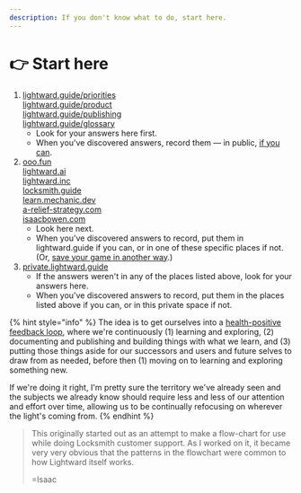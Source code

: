 ```yaml
---
description: If you don't know what to do, start here.
---
```


# 👉 Start here

1. [lightward.guide/priorities](priorities.md)\
   [lightward.guide/product](product/)\
   [lightward.guide/publishing](publishing.md)\
   [lightward.guide/glossary](glossary/)
   * Look for your answers here first.
   * When you've discovered answers, record them — in public, [if you can](publishing.md).
2. [ooo.fun](https://ooo.fun/)\
   [lightward.ai](https://lightward.ai/)\
   [lightward.inc](https://lightward.inc/)\
   [locksmith.guide](https://www.locksmith.guide/)\
   [learn.mechanic.dev](http://learn.mechanic.dev/)\
   [a-relief-strategy.com](https://app.gitbook.com/o/-MQtpp5Rwkn5U2ehp5j5/s/zku5Sd7NAWejfg0yA9A8/)\
   [isaacbowen.com](https://app.gitbook.com/o/-MQtpp5Rwkn5U2ehp5j5/s/LAkEXZiQJDxsC0OipdSQ/)
   * Look here next.
   * When you've discovered answers to record, put them in lightward.guide if you can, or in one of these specific places if not. (Or, [save your game in another way](product/).)
3. [private.lightward.guide](https://private.lightward.guide/)
   * If the answers weren't in any of the places listed above, look for your answers here.
   * When you've discovered answers to record, put them in the places listed above if you can, or in this private space if not.

{% hint style="info" %}
The idea is to get ourselves into a [health-positive feedback loop](priorities.md), where we're continuously (1) learning and exploring, (2) documenting and publishing and building things with what we learn, and (3) putting those things aside for our successors and users and future selves to draw from as needed, before then (1) moving on to learning and exploring something new.

If we're doing it right, I'm pretty sure the territory we've already seen and the subjects we already know should require less and less of our attention and effort over time, allowing us to be continually refocusing on wherever the light's coming from.
{% endhint %}

> This originally started out as an attempt to make a flow-chart for use while doing Locksmith customer support. As I worked on it, it became very very obvious that the patterns in the flowchart were common to how Lightward itself works.
>
> \=Isaac
